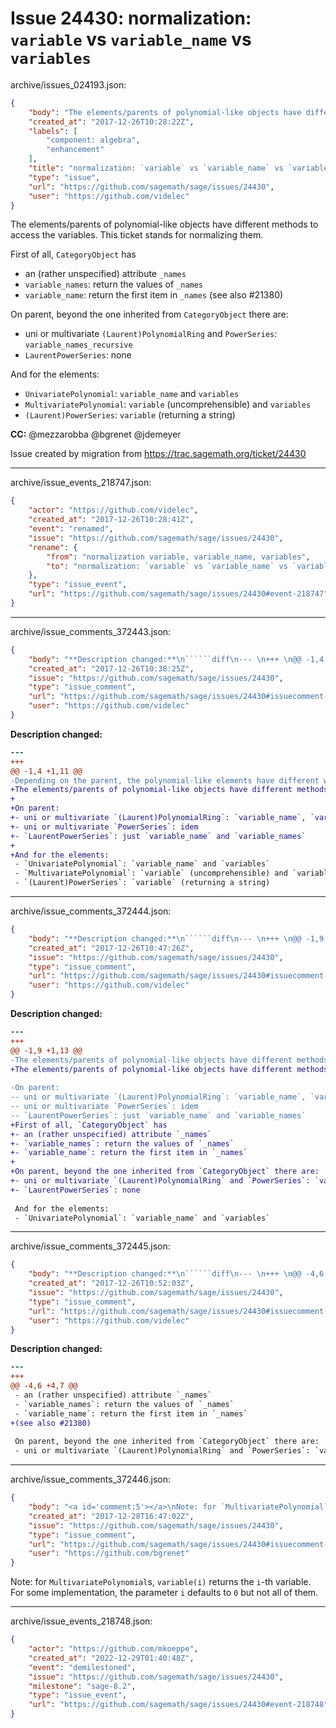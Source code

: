 # Issue 24430: normalization: `variable` vs `variable_name` vs `variables`

archive/issues_024193.json:
```json
{
    "body": "The elements/parents of polynomial-like objects have different methods to access the variables. This ticket stands for normalizing them.\n\nFirst of all, `CategoryObject` has\n- an (rather unspecified) attribute `_names`\n- `variable_names`: return the values of `_names`\n- `variable_name`: return the first item in `_names`\n(see also #21380)\n\nOn parent, beyond the one inherited from `CategoryObject` there are:\n- uni or multivariate `(Laurent)PolynomialRing` and `PowerSeries`: `variable_names_recursive`\n- `LaurentPowerSeries`: none\n\nAnd for the elements:\n- `UnivariatePolynomial`: `variable_name` and `variables`\n- `MultivariatePolynomial`: `variable` (uncomprehensible) and `variables`\n- `(Laurent)PowerSeries`: `variable` (returning a string)\n\n**CC:**  @mezzarobba @bgrenet @jdemeyer\n\nIssue created by migration from https://trac.sagemath.org/ticket/24430\n\n",
    "created_at": "2017-12-26T10:28:22Z",
    "labels": [
        "component: algebra",
        "enhancement"
    ],
    "title": "normalization: `variable` vs `variable_name` vs `variables`",
    "type": "issue",
    "url": "https://github.com/sagemath/sage/issues/24430",
    "user": "https://github.com/videlec"
}
```
The elements/parents of polynomial-like objects have different methods to access the variables. This ticket stands for normalizing them.

First of all, `CategoryObject` has
- an (rather unspecified) attribute `_names`
- `variable_names`: return the values of `_names`
- `variable_name`: return the first item in `_names`
(see also #21380)

On parent, beyond the one inherited from `CategoryObject` there are:
- uni or multivariate `(Laurent)PolynomialRing` and `PowerSeries`: `variable_names_recursive`
- `LaurentPowerSeries`: none

And for the elements:
- `UnivariatePolynomial`: `variable_name` and `variables`
- `MultivariatePolynomial`: `variable` (uncomprehensible) and `variables`
- `(Laurent)PowerSeries`: `variable` (returning a string)

**CC:**  @mezzarobba @bgrenet @jdemeyer

Issue created by migration from https://trac.sagemath.org/ticket/24430





---

archive/issue_events_218747.json:
```json
{
    "actor": "https://github.com/videlec",
    "created_at": "2017-12-26T10:28:41Z",
    "event": "renamed",
    "issue": "https://github.com/sagemath/sage/issues/24430",
    "rename": {
        "from": "normalization variable, variable_name, variables",
        "to": "normalization: `variable` vs `variable_name` vs `variables`"
    },
    "type": "issue_event",
    "url": "https://github.com/sagemath/sage/issues/24430#event-218747"
}
```



---

archive/issue_comments_372443.json:
```json
{
    "body": "**Description changed:**\n``````diff\n--- \n+++ \n@@ -1,4 +1,11 @@\n-Depending on the parent, the polynomial-like elements have different way to access the variables\n+The elements/parents of polynomial-like objects have different methods to access the variables. This ticket stands for normalizing it.\n+\n+On parent:\n+- uni or multivariate `(Laurent)PolynomialRing`: `variable_name`, `variable_names`, `variable_names_recursive`\n+- uni or multivariate `PowerSeries`: idem\n+- `LaurentPowerSeries`: just `variable_name` and `variable_names`\n+\n+And for the elements:\n - `UnivariatePolynomial`: `variable_name` and `variables`\n - `MultivariatePolynomial`: `variable` (uncomprehensible) and `variables`\n - `(Laurent)PowerSeries`: `variable` (returning a string)\n``````\n",
    "created_at": "2017-12-26T10:38:25Z",
    "issue": "https://github.com/sagemath/sage/issues/24430",
    "type": "issue_comment",
    "url": "https://github.com/sagemath/sage/issues/24430#issuecomment-372443",
    "user": "https://github.com/videlec"
}
```

**Description changed:**
``````diff
--- 
+++ 
@@ -1,4 +1,11 @@
-Depending on the parent, the polynomial-like elements have different way to access the variables
+The elements/parents of polynomial-like objects have different methods to access the variables. This ticket stands for normalizing it.
+
+On parent:
+- uni or multivariate `(Laurent)PolynomialRing`: `variable_name`, `variable_names`, `variable_names_recursive`
+- uni or multivariate `PowerSeries`: idem
+- `LaurentPowerSeries`: just `variable_name` and `variable_names`
+
+And for the elements:
 - `UnivariatePolynomial`: `variable_name` and `variables`
 - `MultivariatePolynomial`: `variable` (uncomprehensible) and `variables`
 - `(Laurent)PowerSeries`: `variable` (returning a string)
``````




---

archive/issue_comments_372444.json:
```json
{
    "body": "**Description changed:**\n``````diff\n--- \n+++ \n@@ -1,9 +1,13 @@\n-The elements/parents of polynomial-like objects have different methods to access the variables. This ticket stands for normalizing it.\n+The elements/parents of polynomial-like objects have different methods to access the variables. This ticket stands for normalizing them.\n \n-On parent:\n-- uni or multivariate `(Laurent)PolynomialRing`: `variable_name`, `variable_names`, `variable_names_recursive`\n-- uni or multivariate `PowerSeries`: idem\n-- `LaurentPowerSeries`: just `variable_name` and `variable_names`\n+First of all, `CategoryObject` has\n+- an (rather unspecified) attribute `_names`\n+- `variable_names`: return the values of `_names`\n+- `variable_name`: return the first item in `_names`\n+\n+On parent, beyond the one inherited from `CategoryObject` there are:\n+- uni or multivariate `(Laurent)PolynomialRing` and `PowerSeries`: `variable_names_recursive`\n+- `LaurentPowerSeries`: none\n \n And for the elements:\n - `UnivariatePolynomial`: `variable_name` and `variables`\n``````\n",
    "created_at": "2017-12-26T10:47:26Z",
    "issue": "https://github.com/sagemath/sage/issues/24430",
    "type": "issue_comment",
    "url": "https://github.com/sagemath/sage/issues/24430#issuecomment-372444",
    "user": "https://github.com/videlec"
}
```

**Description changed:**
``````diff
--- 
+++ 
@@ -1,9 +1,13 @@
-The elements/parents of polynomial-like objects have different methods to access the variables. This ticket stands for normalizing it.
+The elements/parents of polynomial-like objects have different methods to access the variables. This ticket stands for normalizing them.
 
-On parent:
-- uni or multivariate `(Laurent)PolynomialRing`: `variable_name`, `variable_names`, `variable_names_recursive`
-- uni or multivariate `PowerSeries`: idem
-- `LaurentPowerSeries`: just `variable_name` and `variable_names`
+First of all, `CategoryObject` has
+- an (rather unspecified) attribute `_names`
+- `variable_names`: return the values of `_names`
+- `variable_name`: return the first item in `_names`
+
+On parent, beyond the one inherited from `CategoryObject` there are:
+- uni or multivariate `(Laurent)PolynomialRing` and `PowerSeries`: `variable_names_recursive`
+- `LaurentPowerSeries`: none
 
 And for the elements:
 - `UnivariatePolynomial`: `variable_name` and `variables`
``````




---

archive/issue_comments_372445.json:
```json
{
    "body": "**Description changed:**\n``````diff\n--- \n+++ \n@@ -4,6 +4,7 @@\n - an (rather unspecified) attribute `_names`\n - `variable_names`: return the values of `_names`\n - `variable_name`: return the first item in `_names`\n+(see also #21380)\n \n On parent, beyond the one inherited from `CategoryObject` there are:\n - uni or multivariate `(Laurent)PolynomialRing` and `PowerSeries`: `variable_names_recursive`\n``````\n",
    "created_at": "2017-12-26T10:52:03Z",
    "issue": "https://github.com/sagemath/sage/issues/24430",
    "type": "issue_comment",
    "url": "https://github.com/sagemath/sage/issues/24430#issuecomment-372445",
    "user": "https://github.com/videlec"
}
```

**Description changed:**
``````diff
--- 
+++ 
@@ -4,6 +4,7 @@
 - an (rather unspecified) attribute `_names`
 - `variable_names`: return the values of `_names`
 - `variable_name`: return the first item in `_names`
+(see also #21380)
 
 On parent, beyond the one inherited from `CategoryObject` there are:
 - uni or multivariate `(Laurent)PolynomialRing` and `PowerSeries`: `variable_names_recursive`
``````




---

archive/issue_comments_372446.json:
```json
{
    "body": "<a id='comment:5'></a>\nNote: for `MultivariatePolynomial`s, `variable(i)` returns the `i`-th variable. For some implementation, the parameter `i` defaults to `0` but not all of them.",
    "created_at": "2017-12-28T16:47:02Z",
    "issue": "https://github.com/sagemath/sage/issues/24430",
    "type": "issue_comment",
    "url": "https://github.com/sagemath/sage/issues/24430#issuecomment-372446",
    "user": "https://github.com/bgrenet"
}
```

<a id='comment:5'></a>
Note: for `MultivariatePolynomial`s, `variable(i)` returns the `i`-th variable. For some implementation, the parameter `i` defaults to `0` but not all of them.



---

archive/issue_events_218748.json:
```json
{
    "actor": "https://github.com/mkoeppe",
    "created_at": "2022-12-29T01:40:48Z",
    "event": "demilestoned",
    "issue": "https://github.com/sagemath/sage/issues/24430",
    "milestone": "sage-8.2",
    "type": "issue_event",
    "url": "https://github.com/sagemath/sage/issues/24430#event-218748"
}
```
